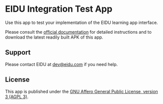 # EIDU Integration Test App

Use this app to test your implementation of the EIDU learning app interface.

Please consult the [official documentation](https://dev.eidu.com/content/testing-your-apps-integration)
for detailed instructions and to download the latest readily built APK of this app.

## Support

Please contact EIDU at [dev@eidu.com](mailto:dev@eidu.com) if you need help.

## License

This app is published under the
[GNU Affero General Public License, version 3 (AGPL 3)](https://github.com/EIDU/integration-test-app/blob/main/LICENSE).
